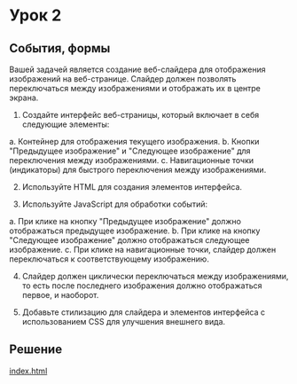 # Урок 2

## События, формы

Вашей задачей является создание веб-слайдера для отображения изображений на веб-странице. Слайдер должен позволять переключаться между изображениями и отображать их в центре экрана.

1. Создайте интерфейс веб-страницы, который включает в себя следующие элементы:

a. Контейнер для отображения текущего изображения.
b. Кнопки "Предыдущее изображение" и "Следующее изображение" для переключения между изображениями.
c. Навигационные точки (индикаторы) для быстрого переключения между изображениями.

2. Используйте HTML для создания элементов интерфейса.

3. Используйте JavaScript для обработки событий:

a. При клике на кнопку "Предыдущее изображение" должно отображаться предыдущее изображение.
b. При клике на кнопку "Следующее изображение" должно отображаться следующее изображение.
c. При клике на навигационные точки, слайдер должен переключаться к соответствующему изображению.

4. Слайдер должен циклически переключаться между изображениями, то есть после последнего изображения должно отображаться первое, и наоборот.

5. Добавьте стилизацию для слайдера и элементов интерфейса с использованием CSS для улучшения внешнего вида.

## Решение

[index.html](index.html)
